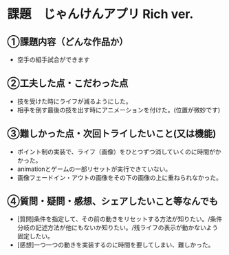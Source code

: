 # 課題　じゃんけんアプリ Rich ver.

## ①課題内容（どんな作品か）
- 空手の組手試合ができます

## ②工夫した点・こだわった点
- 技を受けた時にライフが減るようにした。
- 相手を倒す最後の技を出す時にアニメーションを付けた。(位置が微妙です)

## ③難しかった点・次回トライしたいこと(又は機能)
- ポイント制の実装で、ライフ（画像）をひとつずつ消していくのに時間がかかった。
- animationとゲームの一部リセットが実行できていない。
- 画像フェードイン・アウトの画像をその下の画像の上に重ねられなかった。

## ④質問・疑問・感想、シェアしたいこと等なんでも
- [質問]条件を指定して、その前の動きをリセットする方法が知りたい。/条件分岐の記述方法が他にもないか知りたい。/残ライフの表示が動かないよう固定したい。
- [感想]一つ一つの動きを実装するのに時間を要してしまい、難しかった。